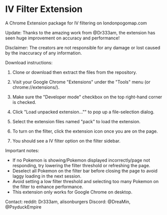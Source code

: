# IV Filter Extension
A Chrome Extension package for IV filtering on londonpogomap.com


Update: 
Thanks to the amazing work from @Dr333am, the extension has seen huge improvement on accuracy and performance!


Disclaimer: 
The creators are not responsible for any damage or lost caused by the inaccuracy of any information. 


Download instructions: 

1. Clone or download then extract the files from the repository. 

2. Visit your Google Chrome "Extensions" under the "Tools" menu (or chrome://extensions/). 

3. Make sure the "Developer mode" checkbox on the top right-hand corner is checked. 

4. Click "Load unpacked extension…"" to pop up a file-selection dialog. 

5. Select the extension files named "pack" to load the extension. 

6. To turn on the filter, click the extension icon once you are on the page. 

7. You should see a IV filter option on the filter sidebar. 


Important notes: 
- If no Pokemon is showing/Pokemon displayed incorrectly/page not responding, try lowering the filter threshold or refreshing the page. 
- Deselect all Pokemon on the filter bar before closing the page to avoid laggy loading in the next session. 
- Avoid setting a low filter threshold and selecting too many Pokemon on the filter to enhance performance. 
- This extension only works for Google Chrome on desktop. 


Contact: 
reddit: Dr333am, alisonburgers
Discord: @DreaMin, @PsyduckEmpire
